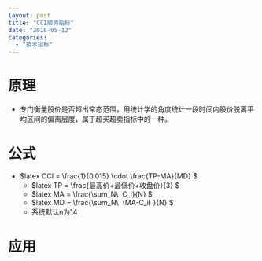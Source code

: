 ```yaml
---
layout: post
title: "CCI顺势指标"
date: "2018-05-12"
categories: 
  - "技术指标"
---
```


# 原理

- 专门衡量股价是否超出常态范围，用统计学的角度统计一段时间内股价脱离平均区间的偏离层度，属于超买超卖指标中的一种。

# 公式

- $latex CCI = \\frac{1}{0.015} \\cdot \\frac{TP-MA}{MD} $
    - $latex TP = \\frac{最高价+最低价+收盘价}{3} $
    - $latex MA = \\frac{\\sum\_N\\  C\_i}{N} $
    - $latex MD = \\frac{\\sum\_N\\  (MA-C\_i) }{N} $
    - 系统默认n为14

# 应用
